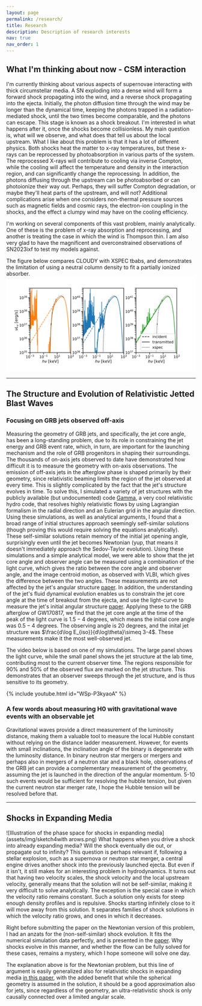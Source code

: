 ```yaml
---
layout: page
permalink: /research/
title: Research
description: Description of research interests
nav: true
nav_order: 1
---
```


## What I'm thinking about now - CSM interaction
I'm currently thinking about various aspects of supernovae interacting with thick circumstellar media. A SN exploding into a dense wind will form a forward shock propagating into the wind, and a reverse shock propagating into the ejecta. Initially, the photon diffusion time through the wind may be longer than the dynamical time, keeping the photons trapped in a radiation-mediated shock, until the two times become comparable, and the photons can escape. This stage is known as a shock breakout. I'm interested in what happens after it, once the shocks become collisionless. My main question is, what will we observe, and what does that tell us about the local upstream. What I like about this problem is that it has a lot of different physics. Both shocks heat the matter to x-ray temperatures, but these x-rays can be reprocessed by photoabsorption in various parts of the system. The reprocessed X-rays will contribute to cooling via inverse Compton, while the cooling will affect the temperature and density in the interaction region, and can significantly change the reprocessing. In addition, the photons diffusing through the upstream can be photoabsorbed or can photoionize their way out. Perhaps, they will suffer Compton degradation, or maybe they'll heat parts of the upstream, and will not? Additional complications arise when one considers non-thermal pressure sources such as magnetic fields and cosmic rays, the electron-ion coupling in the shocks, and the effect a clumpy wind may have on the cooling efficiency. 

I'm working on several components of this vast problem, mainly analytically. One of these is the problem of x-ray absorption and reprocessing, and another is treating the case in which the wind is Thompson thin. I am also very glad to have the magnificent and overconstrained observations of SN2023ixf to test my models against. 

The figure below compares CLOUDY with XSPEC tbabs, and demonstrates the limitation of using a neutral column density to fit a partially ionized absorber. 
![A comparison of x-ray absorption models](assets/img/xspec_cloudy.svg)



___
## The Structure and Evolution of Relativistic Jetted Blast Waves
### Focusing on GRB jets observed off-axis
Measuring the geometry of GRB jets, and specifically, the jet core angle, has been a long-standing problem, due to its role in constraining the jet energy and GRB event rate, which, in turn, are important for the launching mechanism and the role of GRB progenitors in shaping their surroundings. The thousands of on-axis jets observed to date have demonstrated how difficult it is to measure the geometry with on-axis observations. The emission of off-axis jets in the afterglow phase is shaped primarily by their geometry, since relativistic beaming limits the region of the jet observed at every time. This is slightly complicated by the fact that the jet's structure evolves in time. 
To solve this, I simulated a variety of jet structures with the publicly available (but undocumented) code [Gamma](https://github.com/eliotayache-nv/GAMMA), a very cool relativistic hydro code, that resolves highly relativistic flows by using Lagrangian formalism in the radial direction and an Eulerian grid in the angular direction. Using these simulations, as well as analytical arguments, I found that a broad range of initial structures approach seemingly self-similar solutions (though proving this would require solving the equations analytically). These self-similar solutions retain memory of the initial jet opening angle, surprisingly even until the jet becomes Newtonian (yup, that means it doesn't immediately approach the Sedov-Taylor evolution). 
Using these simulations and a simple analytical model, we were able to show that the jet core angle and observer angle can be measured using a combination of the light curve, which gives the ratio between the core angle and observer angle, and the image centroid motion, as observed with VLBI, which gives the difference between the two angles. These measurements are not affected by the jet's angular structure [paper](https://ui.adsabs.harvard.edu/abs/2023MNRAS.524..403G/abstract). In addition, the understanding of the jet's fluid dynamical evolution enables us to constrain the jet core angle at the time of breakout from the ejecta, and use the light-curve to measure the jet's initial angular structure [paper](https://ui.adsabs.harvard.edu/abs/2024MNRAS.531.1704G/abstract). 
Applying these to the GRB afterglow of GW170817, we find that the jet core angle at the time of the peak of the light curve is $1.5-4$ degrees, which means the initial core angle was $0.5-4$ degrees. The observing angle is $20$ degrees, and the inital jet structure was $\frac{d\log E_{iso}}{d\log\theta}\simeq 3-4$. These measurements make it the most well-observed jet. 

The video below is based on one of my simulations. The large panel shows the light curve, while the small panel shows the jet structure at the lab time, contributing most to the current observer time. The regions responsible for 90% and 50% of the observed flux are marked on the jet structure. This demonstrates that an observer sweeps through the jet structure, and is thus sensitive to its geometry.

{% include youtube.html id="WSp-P3kyaoA" %}

 ### A few words about measuring H0 with gravitational wave events with an observable jet
Gravitational waves provide a direct measurement of the luminosity distance, making them a valuable tool to measure the local Hubble constant without relying on the distance ladder measurement. However, for events with small inclinations, the inclination angle of the binary is degenerate with the luminosity distance. In binary neutron star mergers or mergers and perhaps also in mergers of a neutron star and a black hole, observations of the GRB jet can provide a complementary measurement of the geometry, assuming the jet is launched in the direction of the angular momentum. 5-10 such events would be sufficient for resolving the hubble tension, but given the current neutron star merger rate, I hope the Hubble tension will be resolved before that.
___

## Shocks in Expanding Media
![Illustration of the phase space for shocks in expanding media](assets/img/sketch4with arows.png)
What happens when you drive a shock into already expanding media? Will the shock eventually die out, or propagate out to infinity? This question is perhaps relevant if, following a stellar explosion, such as a supernova or neutron star merger, a central engine drives another shock into the previously launched ejecta. But even if it isn't, it still makes for an interesting problem in hydrodynamics. 
It turns out that having two velocity scales, the shock velocity and the local upstream velocity, generally means that the solution will not be self-similar, making it very difficult to solve analytically. The exception is the special case in which the velocity ratio remains constant. Such a solution only exists for steep enough density profiles and is repulsive. Shocks starting infinitely close to it will move away from this solution. It separates families of shock solutions in which the velocity ratio grows, and ones in which it decreases.

Right before submitting the paper on the Newtonian version of this problem, I had an anzats for the (non-self-similar) shock evolution. It fits the numerical simulation data perfectly, and is presented in the [paper](https://ui.adsabs.harvard.edu/abs/2021ApJ...907..113G/abstract). Why shocks evolve in this manner, and whether the flow can be fully solved for these cases, remains a mystery, which I hope someone will solve one day. 

The explanation above is for the Newtonian problem, but this line of argument is easily generalized also for relativistic shocks in expanding media [in this paper](https://ui.adsabs.harvard.edu/abs/2024MNRAS.528..313G/abstract), with the added benefit that while the spherical geometry is assumed in the solution, it should be a good approximation also for jets, since regardless of the geometry, an ultra-relativistic shock is only causally connected over a limited angular scale. 

